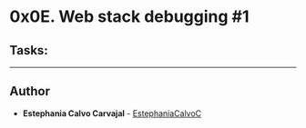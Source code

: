# 0x0E. Web stack debugging #1

## Tasks:
<!--
* **0. Nginx likes port 80**
  * [0-nginx_likes_port_80](./0-nginx_likes_port_80): Bash script that
    configures Nginx to run and listen to port 80 on all of a server's active IPv4's.

* **1. Make it sweet and short**
  * [1-debugging_made_short](./1-debugging_made_short): Bash script that
    configures Nginx to listen to port 80 without running on all of a server's
      active IPv4's.
-->
---

## Author
* **Estephania Calvo Carvajal** - [EstephaniaCalvoC](https://github.com/EstephaniaCalvoC)